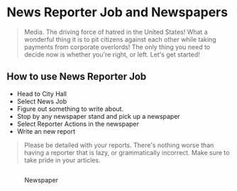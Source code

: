 # News Reporter Job and Newspapers

> Media. The driving force of hatred in the United States! What a wonderful thing it is to pit citizens against each other while taking payments from corporate overlords! The only thing you need to decide now is whether you're right, or left. Let's get started!

## How to use News Reporter Job

- Head to City Hall
- Select News Job 
- Figure out something to write about.
- Stop by any newspaper stand and pick up a newspaper
- Select Reporter Actions in the newspaper
- Write an new report

> Please be detailed with your reports. There's nothing worse than having a reporter that is lazy, or grammatically incorrect. Make sure to take pride in your articles. 

<figure><img src="" alt=""><figcaption><p>Newspaper</p></figcaption></figure>